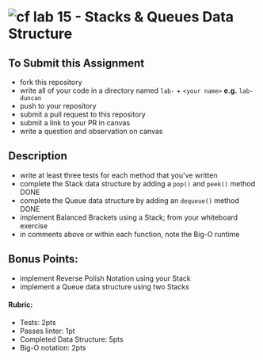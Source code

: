 ![cf](http://i.imgur.com/7v5ASc8.png) lab 15 - Stacks & Queues Data Structure
====

## To Submit this Assignment
  * fork this repository
  * write all of your code in a directory named `lab-` + `<your name>` **e.g.** `lab-duncan`
  * push to your repository
  * submit a pull request to this repository
  * submit a link to your PR in canvas
  * write a question and observation on canvas

## Description
  * write at least three tests for each method that you've written
  * complete the Stack data structure by adding a `pop()` and `peek()` method DONE
  * complete the Queue data structure by adding an `dequeue()` method DONE
  * implement Balanced Brackets using a Stack; from your whiteboard exercise
  * in comments above or within each function, note the Big-O runtime

## Bonus Points:
  * implement Reverse Polish Notation using your Stack
  * implement a Queue data structure using two Stacks

#### Rubric:
* Tests: 2pts
* Passes linter: 1pt
* Completed Data Structure: 5pts
* Big-O notation: 2pts
